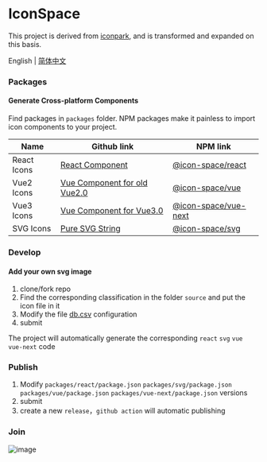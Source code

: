 # IconSpace

This project is derived from [iconpark](https://github.com/bytedance/iconpark), and is transformed and expanded on this basis.

English | [简体中文](README.zh.md)


### Packages
#### Generate Cross-platform Components

Find packages in `packages` folder. NPM packages make it painless to import icon components to your project.

| Name | Github link | NPM link                                                                  |
| ------- | --- |---------------------------------------------------------------------------|
| React Icons | [React Component](./packages/react/README.md)  | [@icon-space/react](https://www.npmjs.com/package/@icon-space/react)      |
| Vue2 Icons | [Vue Component for old Vue2.0](./packages/vue/README.md) | [@icon-space/vue](https://www.npmjs.com/package/@icon-space/vue)           |
| Vue3 Icons | [Vue Component for Vue3.0](./packages/vue-next/README.md) | [@icon-space/vue-next](https://www.npmjs.com/package/@icon-space/vue-next) |
| SVG Icons | [Pure SVG String](./packages/svg/README.md)| [@icon-space/svg](https://www.npmjs.com/package/@icon-space/svg)           |

### Develop

#### Add your own svg image

1. clone/fork repo
2. Find the corresponding classification in the folder `source` and put the icon file in it
3. Modify the file [db.csv](source/db.csv) configuration
4. submit

The project will automatically generate the corresponding `react` `svg` `vue` `vue-next` code

### Publish

1. Modify `packages/react/package.json` `packages/svg/package.json` `packages/vue/package.json` `packages/vue-next/package.json` versions
2. submit
3. create a new `release`，`github action` will automatic publishing

### Join

![image](https://user-images.githubusercontent.com/9693637/222063392-d65150a7-fe33-4b62-b876-d367129c2fcf.png)

